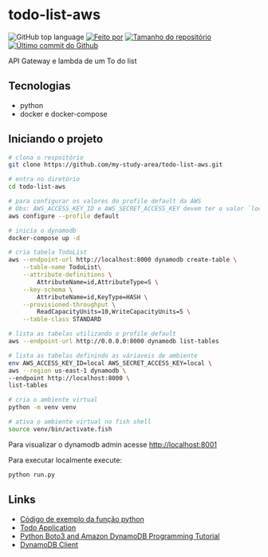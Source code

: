 # todo-list-aws
![GitHub top language](https://img.shields.io/github/languages/top/my-study-area/todo-list-aws)
[![Feito por](https://img.shields.io/badge/made%20by-adriano%20avelino-gree)](https://github.com/adrianoavelino)
[![Tamanho do repositório](https://img.shields.io/github/repo-size/my-study-area/todo-list-aws)](https://img.shields.io/github/repo-size/my-study-area/todo-list-aws)
[![Último commit do Github](https://img.shields.io/github/last-commit/my-study-area/todo-list-aws)](https://github.com/my-study-area/desafio-terraform-curso-docker/commits/main)

API Gateway e lambda de um To do list

## Tecnologias
- python
- docker e docker-compose

## Iniciando o projeto
```bash
# clona o respoitório
git clone https://github.com/my-study-area/todo-list-aws.git

# entra no diretório
cd todo-list-aws

# para configurar os valores do profile default da AWS
# Obs: AWS_ACCESS_KEY_ID e AWS_SECRET_ACCESS_KEY devem ter o valor `local`
aws configure --profile default

# inicia o dynamodb
docker-compose up -d

# cria tabela TodoList
aws --endpoint-url http://localhost:8000 dynamodb create-table \
    --table-name TodoList\
    --attribute-definitions \
        AttributeName=id,AttributeType=S \
    --key-schema \
        AttributeName=id,KeyType=HASH \
    --provisioned-throughput \
        ReadCapacityUnits=10,WriteCapacityUnits=5 \
    --table-class STANDARD

# lista as tabelas utilizando o profile default
aws --endpoint-url http://0.0.0.0:8000 dynamodb list-tables

# lista as tabelas definindo as váriaveis de ambiente
env AWS_ACCESS_KEY_ID=local AWS_SECRET_ACCESS_KEY=local \
aws --region us-east-1 dynamodb \
--endpoint http://localhost:8000 \
list-tables

# cria o ambiente virtual
python -m venv venv

# ativa o ambiente virtual no fish shell
source venv/bin/activate.fish
```
Para visualizar o dynamodb admin acesse [http://localhost:8001](http://localhost:8001)

Para executar localmente execute:
```bash
python run.py
```

## Links
- [Código de exemplo da função python](https://docs.aws.amazon.com/pt_br/lambda/latest/dg/services-apigateway-code.html#services-apigateway-code-python)
- [Todo Application](https://aws.github.io/chalice/samples/todo-app/index.html)
- [Python Boto3 and Amazon DynamoDB Programming Tutorial](https://www.section.io/engineering-education/python-boto3-and-amazon-dynamodb-programming-tutorial/)
- [DynamoDB Client](https://boto3.amazonaws.com/v1/documentation/api/latest/reference/services/dynamodb.html)
